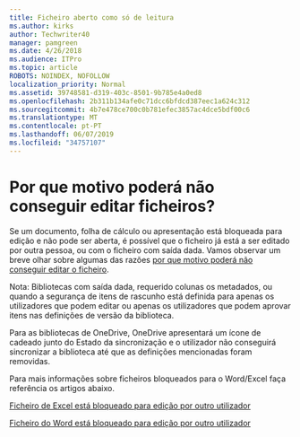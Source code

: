 ```yaml
---
title: Ficheiro aberto como só de leitura
ms.author: kirks
author: Techwriter40
manager: pamgreen
ms.date: 4/26/2018
ms.audience: ITPro
ms.topic: article
ROBOTS: NOINDEX, NOFOLLOW
localization_priority: Normal
ms.assetid: 39748581-d319-403c-8501-9b785e4a0ed8
ms.openlocfilehash: 2b311b134afe0c71dcc6bfdcd387eec1a624c312
ms.sourcegitcommit: 4b7e478ce700c0b781efec3857ac4dce5bdf00c6
ms.translationtype: MT
ms.contentlocale: pt-PT
ms.lasthandoff: 06/07/2019
ms.locfileid: "34757107"
---
```

# <a name="why-you-might-not-be-able-to-edit-files"></a>Por que motivo poderá não conseguir editar ficheiros?

Se um documento, folha de cálculo ou apresentação está bloqueada para edição e não pode ser aberta, é possível que o ficheiro já está a ser editado por outra pessoa, ou com o ficheiro com saída dada. Vamos observar um breve olhar sobre algumas das razões [por que motivo poderá não conseguir editar o ficheiro](https://support.office.com/article/why-can-t-i-edit-this-file-97315f48-aa5e-49d3-a4ae-a14b73daf87b).

Nota: Bibliotecas com saída dada, requerido colunas os metadados, ou quando a segurança de itens de rascunho está definida para apenas os utilizadores que podem editar ou apenas os utilizadores que podem aprovar itens nas definições de versão da biblioteca.

Para as bibliotecas de OneDrive, OneDrive apresentará um ícone de cadeado junto do Estado da sincronização e o utilizador não conseguirá sincronizar a biblioteca até que as definições mencionadas foram removidas.

Para mais informações sobre ficheiros bloqueados para o Word/Excel faça referência os artigos abaixo.

[Ficheiro de Excel está bloqueado para edição por outro utilizador](https://support.office.com/article/Excel-file-is-locked-for-editing-by-another-user-6fa93887-2c2c-45f0-abcc-31b04aed68b3)

[Ficheiro do Word está bloqueado para edição por outro utilizador](https://support.microsoft.com/help/313472/the-document-is-locked-for-editing-by-another-user-error-message-when)

